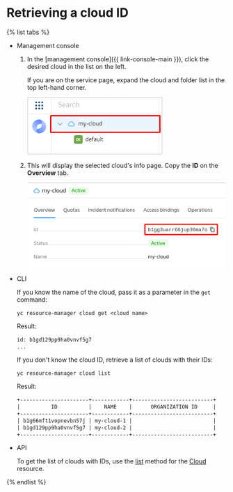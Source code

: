 # Retrieving a cloud ID

{% list tabs %}

- Management console

   1. In the [management console]({{ link-console-main }}), click the desired cloud in the list on the left.

      If you are on the service page, expand the cloud and folder list in the top left-hand corner.

      ![image](../../../_assets/resource-manager/switch-cloud-n-n.png)

   1. This will display the selected cloud's info page. Copy the **ID** on the **Overview** tab.

      ![image](../../../_assets/resource-manager/get-cloud-id.png)

- CLI

   If you know the name of the cloud, pass it as a parameter in the `get` command:

   ```
   yc resource-manager cloud get <cloud name>
   ```
   Result:

   ```
   id: b1gd129pp9ha0vnvf5g7
   ...
   ```

   If you don't know the cloud ID, retrieve a list of clouds with their IDs:

   ```
   yc resource-manager cloud list
   ```
   Result:

   ```
   +----------------------+------------+--------------------------+
   |          ID          |    NAME    |      ORGANIZATION ID     |
   +----------------------+------------+--------------------------+
   | b1g66mft1vopnevbn57j | my-cloud-1 |                          |
   | b1gd129pp9ha0vnvf5g7 | my-cloud-2 |                          |
   +----------------------+------------+--------------------------+
   ```

- API

   To get the list of clouds with IDs, use the [list](../../api-ref/Cloud/list.md) method for the [Cloud](../../api-ref/Cloud/index.md) resource.

{% endlist %}
